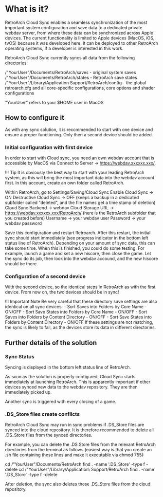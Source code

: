 # What is it?

RetroArch Cloud Sync enables a seamless synchronization of the most important system configuration and save data to a dedicated private webdav server, from where these data can be synchronized across Apple devices. The current functionality is limited to Apple devices (MacOS, iOS, tvOS) because it was developed here. It can be deployed to other RetroArch operating systems, if a developer is interested in this work.

RetroArch Cloud Sync currently syncs all data from the following directories:

/"YourUser"/Documents/RetroArch/saves - original system saves
/"YourUser"/Documents/RetroArch/states - RetroArch save states
/"YourUser"/Library/Application Support/RetroArch/config - the global retroarch.cfg and all core-specific configurations, core options and shader configurations

"YourUser" refers to your $HOME user in MacOS

## How to configure it

As with any sync solution, it is recommended to start with one device and ensure a proper functioning. Only then a second device should be added.

### Initial configuration with first device

In order to start with Cloud sync, you need an own webdav account that is accessible by MacOS via Connect to Server -> https://webdav.xxxxxx.xxx/.

!!! Tip
    It is obviously the best way to start with your leading RetroArch system, as this will bring the most important data into the webdav account first. In this account, create an own folder called RetroArch.

Within RetroArch, go to Settings/Saving/Cloud Sync
    Enable Cloud Sync -> ON
    Destructive Cloud Sync -> OFF (keeps a backup in a dedicated subfolder called "deleted", and the file names get a time stamp of deletion)
    Cloud Sync Backend -> webdav
    Cloud Storage URL -> https://webdav.xxxxxx.xxx/RetroArch/ (here is the RetroArch subfolder that you created before)
    Username -> your webdav user
    Password -> your webdav password

Save this configuration and restart Retroarch. After this restart, the initial sync should start immediately (see progress indicator in the bottom left status line of RetroArch). Depending on your amount of sync data, this can take some time. When this is finished, you could do some testing. For example, launch a game and set a new hiscore, then close the game. Let the sync do its job, then look into the webdav accound, and the new hiscore should be there.

### Configuration of a second device

With the second device, so the identical steps in RetroArch as with the first device. From now on, the two devices should be in sync!

!!! Important Note
    Be very careful that these directory save settings are also identical on all sync devices:
    - Sort Saves into Folders by Core Name - ON/OFF
    - Sort Save States into Folders by Core Name - ON/OFF
    - Sort Saves into Folders by Content Directory - ON/OFF
    - Sort Save States into Folders by Content Directory - ON/OFF
    If these settings are not matching, the sync is likely to fail, as the devices store its data in different directories.

## Further details of the solution

### Sync Status

Syncing is displayed in the bottom left status line of RetroArch.

As soon as the solution is properly configured, Cloud Sync starts immediately at launching RetroArch. This is apparently important if other devices synced new data to the webdav repository. They are then immediately picked up.

Another sync is triggered with every closing of a game.

### .DS_Store files create conflicts

RetroArch Cloud Sync may run in sync problems if .DS_Store files are synced into the cloud repository. It is therefore recommended to delete all .DS_Store files from the synced directories.

For example, you can delete the .DS.Store files from the relevant RetroArch directories from the terminal as follows (easiest way is that you create an .sh file containing these lines and make it executable via chmod 755):

cd /"YourUser"/Documents/RetroArch 
find . -name '.DS_Store' -type f -delete
cd /"YourUser"/Library/Application\ Support/RetroArch
find . -name '.DS_Store' -type f -delete

After deletion, the sync also deletes these .DS_Store files from the cloud repository.